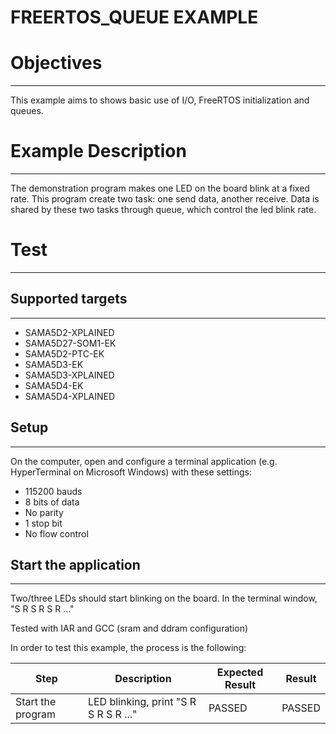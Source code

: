 FREERTOS_QUEUE EXAMPLE
============

# Objectives
------------
This example aims to shows basic use of I/O, FreeRTOS initialization and queues.

# Example Description
---------------------
The demonstration program makes one LED on the board blink at a fixed rate.
This program create two task: one send data, another receive. Data is shared by
these two tasks through queue, which control the led blink rate.

# Test
------
## Supported targets
--------------------
* SAMA5D2-XPLAINED
* SAMA5D27-SOM1-EK
* SAMA5D2-PTC-EK
* SAMA5D3-EK
* SAMA5D3-XPLAINED
* SAMA5D4-EK
* SAMA5D4-XPLAINED

## Setup
--------
On the computer, open and configure a terminal application
(e.g. HyperTerminal on Microsoft Windows) with these settings:
 - 115200 bauds
 - 8 bits of data
 - No parity
 - 1 stop bit
 - No flow control

## Start the application
------------------------

Two/three LEDs should start blinking on the board. In the terminal window, "S R S R S R ..."

Tested with IAR and GCC (sram and ddram configuration)

In order to test this example, the process is the following:

Step | Description | Expected Result | Result
-----|-------------|-----------------|-------
Start the program | LED blinking, print "S R S R S R ..." | PASSED | PASSED

